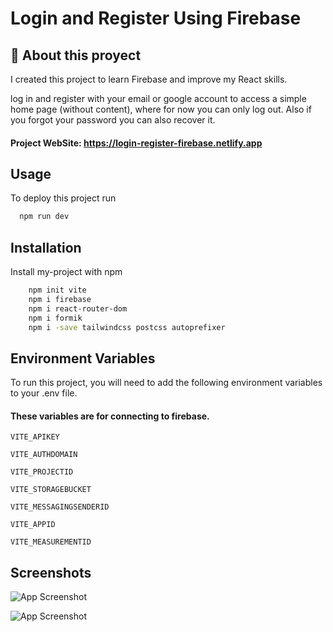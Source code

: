 # Login and Register Using Firebase

## 🚀 About this proyect
I created this project to learn Firebase and improve my React skills.

log in and register with your email or google account to access a simple home page (without content), where for now you can only log out. Also if you forgot your password you can also recover it.
#### Project WebSite: https://login-register-firebase.netlify.app

## Usage

To deploy this project run

```bash
  npm run dev
```

## Installation

Install my-project with npm

```bash
    npm init vite
    npm i firebase
    npm i react-router-dom
    npm i formik
    npm i -save tailwindcss postcss autoprefixer
```
    
## Environment Variables

To run this project, you will need to add the following environment variables to your .env file.

#### These variables are for connecting to firebase.

`VITE_APIKEY`

`VITE_AUTHDOMAIN`

`VITE_PROJECTID`

`VITE_STORAGEBUCKET`

`VITE_MESSAGINGSENDERID`

`VITE_APPID`

`VITE_MEASUREMENTID`




## Screenshots

![App Screenshot](https://res.cloudinary.com/dkxm9njd6/image/upload/v1653942411/login_dhhvfe.png)

![App Screenshot](https://res.cloudinary.com/dkxm9njd6/image/upload/v1653942411/login2_k2cstp.png)